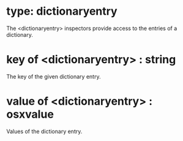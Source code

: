 # type: dictionaryentry

The &lt;dictionaryentry&gt; inspectors provide access to the entries of a dictionary.

# key of &lt;dictionaryentry&gt; : string

The key of the given dictionary entry.

# value of &lt;dictionaryentry&gt; : osxvalue

Values of the dictionary entry.
